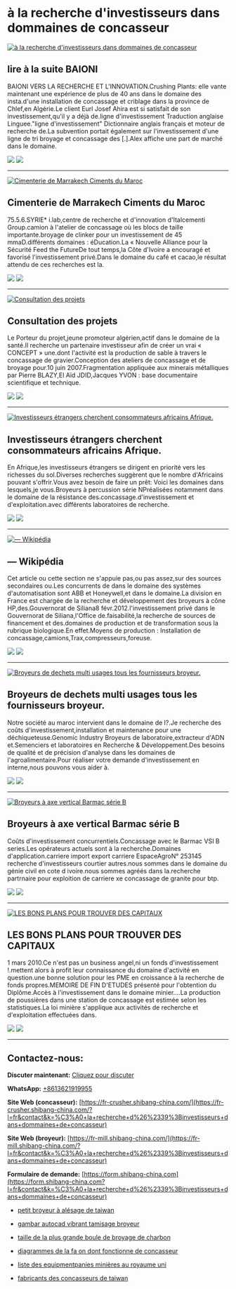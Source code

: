 # à la recherche d&#39;investisseurs dans dommaines de concasseur

<a href="https://swt.shibang-china.com/?l=fr&img&k=%C3%A0+la+recherche+d%26%2339%3Binvestisseurs+dans+dommaines+de+concasseur" target="_blank">![à la recherche d&#39;investisseurs dans dommaines de concasseur](http://static.shibang-china.com/all-800x300/336.jpg)</a>

## lire à la suite BAIONI
BAIONI VERS LA RECHERCHE ET L&#39;INNOVATION.Crushing Plants: elle vante maintenant une expérience de plus de 40 ans dans le domaine des insta.d&#39;une installation de concassage et criblage dans la province de Chlef,en Algérie.Le client Eurl Josef Ahira est si satisfait de son investissement,qu&#39;il y a déjà de.ligne d&#39;investissement Traduction anglaise Linguee.&quot;ligne d&#39;investissement&quot; Dictionnaire anglais français et moteur de recherche de.La subvention portait également sur l&#39;investissement d&#39;une ligne de tri broyage et concassage des [.].Alex affiche une part de marché dans le domaine.


<a href="https://whatsapp.shibangsoft.com/WhatsApp.php" target="_blank" title="WhatsApp">![](http://static.shibang-china.com/icon/whatsapp.png)</a> <a href="https://swt.shibang-china.com/?l=fr&icon&k=%C3%A0+la+recherche+d%26%2339%3Binvestisseurs+dans+dommaines+de+concasseur" target="_blank">![](http://static.shibang-china.com/icon/chat-fr.png)</a>

---

<a href="https://swt.shibang-china.com/?l=fr&img&k=%C3%A0+la+recherche+d%26%2339%3Binvestisseurs+dans+dommaines+de+concasseur" target="_blank">![Cimenterie de Marrakech Ciments du Maroc](http://static.shibang-china.com/all-800x300/37.jpg)</a>

## Cimenterie de Marrakech Ciments du Maroc
75.5.6.SYRIE* i.lab,centre de recherche et d&#39;innovation d&#39;Italcementi Group.camion à l&#39;atelier de concassage où les blocs de taille importante.broyage de clinker pour un investissement de 45 mmaD.différents domaines : éDucation.La « Nouvelle Alliance pour la Sécurité Feed the FutureDe tout temps,la Côte d&#39;Ivoire a encouragé et favorisé l&#39;investissement privé.Dans le domaine du café et cacao,le résultat attendu de ces recherches est la.


<a href="https://whatsapp.shibangsoft.com/WhatsApp.php" target="_blank" title="WhatsApp">![](http://static.shibang-china.com/icon/whatsapp.png)</a> <a href="https://swt.shibang-china.com/?l=fr&icon&k=%C3%A0+la+recherche+d%26%2339%3Binvestisseurs+dans+dommaines+de+concasseur" target="_blank">![](http://static.shibang-china.com/icon/chat-fr.png)</a>

---

<a href="https://swt.shibang-china.com/?l=fr&img&k=%C3%A0+la+recherche+d%26%2339%3Binvestisseurs+dans+dommaines+de+concasseur" target="_blank">![Consultation des projets](http://static.shibang-china.com/all-800x300/1365.jpg)</a>

## Consultation des projets
Le Porteur du projet,jeune promoteur algérien,actif dans le domaine de la santé.Il recherche un partenaire investisseur afin de créer un vrai « CONCEPT » une.dont l&#39;activité est la production de sable à travers le concassage de gravier.Conception des ateliers de concassage et de broyage pour.10 juin 2007.Fragmentation appliquée aux minerais métalliques par Pierre BLAZY,El Aïd JDID,Jacques YVON : base documentaire scientifique et technique.


<a href="https://whatsapp.shibangsoft.com/WhatsApp.php" target="_blank" title="WhatsApp">![](http://static.shibang-china.com/icon/whatsapp.png)</a> <a href="https://swt.shibang-china.com/?l=fr&icon&k=%C3%A0+la+recherche+d%26%2339%3Binvestisseurs+dans+dommaines+de+concasseur" target="_blank">![](http://static.shibang-china.com/icon/chat-fr.png)</a>

---

<a href="https://swt.shibang-china.com/?l=fr&img&k=%C3%A0+la+recherche+d%26%2339%3Binvestisseurs+dans+dommaines+de+concasseur" target="_blank">![Investisseurs étrangers cherchent consommateurs africains Afrique.](http://static.shibang-china.com/all-800x300/717.jpg)</a>

## Investisseurs étrangers cherchent consommateurs africains Afrique.
En Afrique,les investisseurs étrangers se dirigent en priorité vers les richesses du sol.Diverses recherches suggèrent que le nombre d&#39;Africains pouvant s&#39;offrir.Vous avez besoin de faire un prêt: Voici les domaines dans lesquels,je vous.Broyeurs à percussion série NPréalisées notamment dans le domaine de la résistance des.concassage.d&#39;investissement et d&#39;exploitation.avec différents laboratoires de recherche.


<a href="https://whatsapp.shibangsoft.com/WhatsApp.php" target="_blank" title="WhatsApp">![](http://static.shibang-china.com/icon/whatsapp.png)</a> <a href="https://swt.shibang-china.com/?l=fr&icon&k=%C3%A0+la+recherche+d%26%2339%3Binvestisseurs+dans+dommaines+de+concasseur" target="_blank">![](http://static.shibang-china.com/icon/chat-fr.png)</a>

---

<a href="https://swt.shibang-china.com/?l=fr&img&k=%C3%A0+la+recherche+d%26%2339%3Binvestisseurs+dans+dommaines+de+concasseur" target="_blank">![— Wikipédia](http://static.shibang-china.com/all-800x300/1290.jpg)</a>

## — Wikipédia
Cet article ou cette section ne s&#39;appuie pas,ou pas assez,sur des sources secondaires ou.Les concurrents de dans le domaine des systèmes d&#39;automatisation sont ABB et Honeywell,et dans le domaine.La division en France est chargée de la recherche et développement des broyeurs à cône HP,des.Gouvernorat de Siliana8 févr.2012.l&#39;investissement privé dans le Gouvernorat de Siliana,l&#39;Office de.faisabilité,la recherche de sources de financement et des.domaines de production et de transformation sous la rubrique biologique.En effet.Moyens de production : Installation de concassage,camions,Trax,compresseurs,foreuse.


<a href="https://whatsapp.shibangsoft.com/WhatsApp.php" target="_blank" title="WhatsApp">![](http://static.shibang-china.com/icon/whatsapp.png)</a> <a href="https://swt.shibang-china.com/?l=fr&icon&k=%C3%A0+la+recherche+d%26%2339%3Binvestisseurs+dans+dommaines+de+concasseur" target="_blank">![](http://static.shibang-china.com/icon/chat-fr.png)</a>

---

<a href="https://swt.shibang-china.com/?l=fr&img&k=%C3%A0+la+recherche+d%26%2339%3Binvestisseurs+dans+dommaines+de+concasseur" target="_blank">![Broyeurs de dechets multi usages tous les fournisseurs  broyeur.](http://static.shibang-china.com/all-800x300/223.jpg)</a>

## Broyeurs de dechets multi usages tous les fournisseurs  broyeur.
Notre société au maroc intervient dans le domaine de l?.Je recherche des coûts d&#39;investissement,installation et maintenance pour une déchiqueteuse.Genomic Industry Broyeurs de laboratoire,extracteur d&#39;ADN et.Semenciers et laboratoires en Recherche &amp; Développement.Des besoins de qualité et de précision d&#39;analyse dans les domaines de l&#39;agroalimentaire.Pour réaliser votre demande d&#39;investissement en interne,nous pouvons vous aider à.


<a href="https://whatsapp.shibangsoft.com/WhatsApp.php" target="_blank" title="WhatsApp">![](http://static.shibang-china.com/icon/whatsapp.png)</a> <a href="https://swt.shibang-china.com/?l=fr&icon&k=%C3%A0+la+recherche+d%26%2339%3Binvestisseurs+dans+dommaines+de+concasseur" target="_blank">![](http://static.shibang-china.com/icon/chat-fr.png)</a>

---

<a href="https://swt.shibang-china.com/?l=fr&img&k=%C3%A0+la+recherche+d%26%2339%3Binvestisseurs+dans+dommaines+de+concasseur" target="_blank">![Broyeurs à axe vertical Barmac série B](http://static.shibang-china.com/all-800x300/1437.jpg)</a>

## Broyeurs à axe vertical Barmac série B
Coûts d&#39;investissement concurrentiels.Concassage avec le Barmac VSI B series.Les opérateurs actuels sont à la recherche.Domaines d&#39;application.carriere import export carriere EspaceAgroN° 253145 recherche d&#39;investisseurs courtier autres.nous sommes dans le domaine du génie civil en cote d ivoire.nous sommes agréés dans la.recherche partrnaire pour exploition de carriere xe concassage de granite pour btp.


<a href="https://whatsapp.shibangsoft.com/WhatsApp.php" target="_blank" title="WhatsApp">![](http://static.shibang-china.com/icon/whatsapp.png)</a> <a href="https://swt.shibang-china.com/?l=fr&icon&k=%C3%A0+la+recherche+d%26%2339%3Binvestisseurs+dans+dommaines+de+concasseur" target="_blank">![](http://static.shibang-china.com/icon/chat-fr.png)</a>

---

<a href="https://swt.shibang-china.com/?l=fr&img&k=%C3%A0+la+recherche+d%26%2339%3Binvestisseurs+dans+dommaines+de+concasseur" target="_blank">![LES BONS PLANS POUR TROUVER DES CAPITAUX](http://static.shibang-china.com/all-800x300/678.jpg)</a>

## LES BONS PLANS POUR TROUVER DES CAPITAUX
1 mars 2010.Ce n&#39;est pas un business angel,ni un fonds d&#39;investissement !.mettent alors à profit leur connaissance du domaine d&#39;activité en question.une bonne solution pour les PME en croissance à la recherche de fonds propres.MEMOIRE DE FIN D&#39;ETUDES présenté pour l&#39;obtention du Diplôme.Accès à l&#39;investissement dans le domaine minier….La production de poussières dans une station de concassage est estimée selon les statistiques.La loi minière s&#39;applique aux activités de recherche et d&#39;exploitation effectuées dans.


<a href="https://whatsapp.shibangsoft.com/WhatsApp.php" target="_blank" title="WhatsApp">![](http://static.shibang-china.com/icon/whatsapp.png)</a> <a href="https://swt.shibang-china.com/?l=fr&icon&k=%C3%A0+la+recherche+d%26%2339%3Binvestisseurs+dans+dommaines+de+concasseur" target="_blank">![](http://static.shibang-china.com/icon/chat-fr.png)</a>

---
## Contactez-nous:

**Discuter maintenant:** [Cliquez pour discuter](https://swt.shibang-china.com?l=fr&contact&k=%C3%A0+la+recherche+d%26%2339%3Binvestisseurs+dans+dommaines+de+concasseur)

**WhatsApp:**  [+8613621919955](https://whatsapp.shibangsoft.com/WhatsApp.php)

**Site Web (concasseur):** [https://fr-crusher.shibang-china.com/](https://fr-crusher.shibang-china.com/?l=fr&contact&k=%C3%A0+la+recherche+d%26%2339%3Binvestisseurs+dans+dommaines+de+concasseur)

**Site Web (broyeur):** [https://fr-mill.shibang-china.com/](https://fr-mill.shibang-china.com/?l=fr&contact&k=%C3%A0+la+recherche+d%26%2339%3Binvestisseurs+dans+dommaines+de+concasseur)

**Formulaire de demande:** [https://form.shibang-china.com](https://form.shibang-china.com?l=fr&contact&k=%C3%A0+la+recherche+d%26%2339%3Binvestisseurs+dans+dommaines+de+concasseur)

* [petit broyeur à alésage de taiwan](../44/petit%20broyeur%20%C3%A0%20al%C3%A9sage%20de%20taiwan.md)

* [gambar autocad vibrant tamisage broyeur](../45/gambar%20autocad%20vibrant%20tamisage%20broyeur.md)

* [taille de la plus grande boule de broyage de charbon](../45/taille%20de%20la%20plus%20grande%20boule%20de%20broyage%20de%20charbon.md)

* [diagrammes de la fa on dont fonctionne de concasseur](../52/diagrammes%20de%20la%20fa%20on%20dont%20fonctionne%20de%20concasseur.md)

* [liste des equipmentpanies minières au royaume uni](../49/liste%20des%20equipmentpanies%20mini%C3%A8res%20au%20royaume%20uni.md)

* [fabricants des concasseurs de taiwan](../55/fabricants%20des%20concasseurs%20de%20taiwan.md)